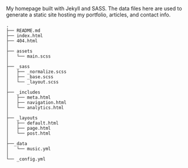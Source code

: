 My homepage built with Jekyll and SASS. The data files here are used to generate a static site hosting my portfolio, articles, and contact info.

```
.
├── README.md
├── index.html
├── 404.html
│
├── assets
│   └── main.scss
│
├── _sass
│   ├── _normalize.scss
│   ├── _base.scss
│   └── _layout.scss
│
├── _includes
│   ├── meta.html
│   ├── navigation.html
│   └── analytics.html
│
├── _layouts
│   ├── default.html
│   ├── page.html
│   └── post.html
│
├──_data
│   └── music.yml
│
└── _config.yml
```
